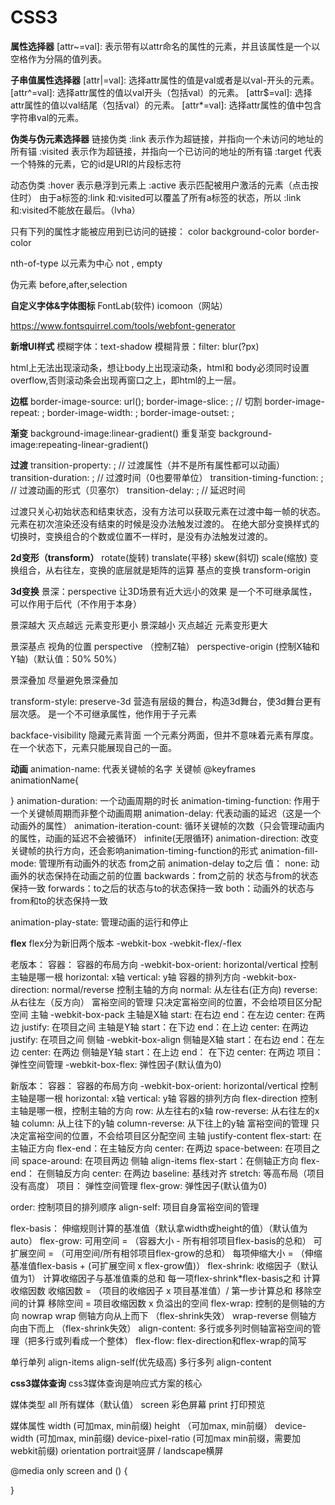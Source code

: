 # CSS3

**属性选择器**
[attr~=val]: 表示带有以attr命名的属性的元素，并且该属性是一个以空格作为分隔的值列表。

**子串值属性选择器**
[attr|=val]: 选择attr属性的值是val或者是以val-开头的元素。
[attr^=val]: 选择attr属性的值以val开头（包括val）的元素。
[attr$=val]: 选择attr属性的值以val结尾（包括val）的元素。
[attr*=val]: 选择attr属性的值中包含字符串val的元素。
 
**伪类与伪元素选择器**
链接伪类
:link  表示作为超链接，并指向一个未访问的地址的所有锚
:visited  表示作为超链接，并指向一个已访问的地址的所有锚
:target 代表一个特殊的元素，它的id是URI的片段标志符

动态伪类
:hover 表示悬浮到元素上
:active 表示匹配被用户激活的元素（点击按住时）
由于a标签的:link 和:visited可以覆盖了所有a标签的状态，所以
:link和:visited不能放在最后。（lvha）

只有下列的属性才能被应用到已访问的链接：
color
background-color
border-color

nth-of-type 以元素为中心
not , empty

伪元素
before,after,selection

**自定义字体&字体图标**
FontLab(软件)
icomoon（网站）

https://www.fontsquirrel.com/tools/webfont-generator

**新增UI样式**
模糊字体：text-shadow
模糊背景：filter: blur(?px)

html上无法出现滚动条，想让body上出现滚动条，html和 body必须同时设置overflow,否则滚动条会出现再窗口之上，即html的上一层。

**边框**
border-image-source: url();
border-image-slice:  ;  // 切割
border-image-repeat: ;
border-image-width: ;
border-image-outset: ;

**渐变**
background-image:linear-gradient()
重复渐变
background-image:repeating-linear-gradient()


**过渡**
transition-property: ; // 过渡属性（并不是所有属性都可以动画）
transition-duration: ; // 过渡时间（0也要带单位）
transition-timing-function: ; // 过渡动画的形式（贝塞尔）
transition-delay: ; // 延迟时间

过渡只关心初始状态和结束状态，没有方法可以获取元素在过渡中每一帧的状态。
元素在初次渲染还没有结束的时候是没办法触发过渡的。
在绝大部分变换样式的切换时，变换组合的个数或位置不一样时，是没有办法触发过渡的。

**2d变形（transform）**
rotate(旋转)
translate(平移)
skew(斜切)
scale(缩放)
变换组合，从右往左，变换的底层就是矩阵的运算
基点的变换
transform-origin

**3d变换**
景深：perspective
让3D场景有近大远小的效果
是一个不可继承属性，可以作用于后代（不作用于本身）

景深越大 灭点越远 元素变形更小
景深越小 灭点越近 元素变形更大

景深基点
视角的位置
perspective （控制Z轴）
perspective-origin (控制X轴和Y轴)（默认值：50% 50%）

景深叠加
尽量避免景深叠加

transform-style:  preserve-3d
营造有层级的舞台，构造3d舞台，使3d舞台更有层次感。
是一个不可继承属性，他作用于子元素

backface-visibility
隐藏元素背面
一个元素分两面，但并不意味着元素有厚度。在一个状态下，元素只能展现自己的一面。

**动画**
animation-name: 代表关键帧的名字
关键帧
@keyframes animationName{
	
}
animation-duration: 一个动画周期的时长
animation-timing-function: 作用于一个关键帧周期而非整个动画周期
animation-delay: 代表动画的延迟（这是一个动画外的属性）
animation-iteration-count: 循环关键帧的次数（只会管理动画内的属性，动画的延迟不会被循环） infinite(无限循环)
animation-direction: 改变关键帧的执行方向，还会影响animation-timing-function的形式
animation-fill-mode: 管理所有动画外的状态
from之前
    animation-delay
to之后
值：
none:  动画外的状态保持在动画之前的位置
backwards：from之前的 状态与from的状态保持一致
forwards：to之后的状态与to的状态保持一致
both：动画外的状态与from和to的状态保持一致

animation-play-state: 管理动画的运行和停止

**flex**
flex分为新旧两个版本
-webkit-box
-webkit-flex/-flex

老版本：
容器：
容器的布局方向
      -webkit-box-orient: horizontal/vertical
      控制主轴是哪一根
	horizontal: x轴
	vertical: y轴
容器的排列方向
      -webkit-box-direction: normal/reverse
      控制主轴的方向
	normal: 从左往右(正方向)
	reverse: 从右往左（反方向）
富裕空间的管理
      只决定富裕空间的位置，不会给项目区分配空间
      主轴
	-webkit-box-pack
	        主轴是X轴
		start: 在右边
		end：在左边
		center: 在两边
		justify: 在项目之间
	        主轴是Y轴
		start：在下边
		end：在上边
		center: 在两边
		justify: 在项目之间
      侧轴
	-webkit-box-align
	        侧轴是X轴
		start：在右边
		end：在左边
		center: 在两边
	        侧轴是Y轴
		start：在上边
		end： 在下边
		center: 在两边
项目：
      弹性空间管理
	-webkit-box-flex: 弹性因子(默认值为0)

新版本：
容器：
容器的布局方向
      -webkit-box-orient: horizontal/vertical
      控制主轴是哪一根
	horizontal: x轴
	vertical: y轴
容器的排列方向
      flex-direction
      控制主轴是哪一根，控制主轴的方向
	row: 从左往右的x轴
	row-reverse: 从右往左的x轴
	column: 从上往下的y轴
	column-reverse: 从下往上的y轴
富裕空间的管理
      只决定富裕空间的位置，不会给项目区分配空间
      主轴
	justify-content
		flex-start: 在主轴正方向
		flex-end：在主轴反方向
		center: 在两边
		space-between: 在项目之间
		space-around: 在项目两边
      侧轴
	align-items
		flex-start：在侧轴正方向
		flex-end： 在侧轴反方向
		center: 在两边
		baseline: 基线对齐
		stretch: 等高布局（项目没有高度）
项目：
      弹性空间管理
	flex-grow: 弹性因子(默认值为0)

order: 控制项目的排列顺序
align-self: 项目自身富裕空间的管理

flex-basis： 伸缩规则计算的基准值（默认拿width或height的值）（默认值为auto）
flex-grow:
      可用空间 = （容器大小 - 所有相邻项目flex-basis的总和）
      可扩展空间 = （可用空间/所有相邻项目flex-grow的总和）
      每项伸缩大小 = （伸缩基准值flex-basis + (可扩展空间 x flex-grow值)）
flex-shrink: 收缩因子（默认值为1）
      计算收缩因子与基准值乘的总和
	每一项flex-shrink*flex-basis之和
      计算收缩因数
	收缩因数 = （项目的收缩因子 x 项目基准值）/ 第一步计算总和
      移除空间的计算
	移除空间 = 项目收缩因数 x 负溢出的空间
flex-wrap: 控制的是侧轴的方向
	nowrap
	wrap     侧轴方向从上而下 （flex-shrink失效）
	wrap-reverse   侧轴方向由下而上 （flex-shrink失效）
align-content: 多行或多列时侧轴富裕空间的管理（把多行或列看成一个整体）
flex-flow: flex-direction和flex-wrap的简写

单行单列
      align-items
      align-self(优先级高)
多行多列
      align-content

**css3媒体查询**
css3媒体查询是响应式方案的核心

媒体类型
all     所有媒体（默认值）
screen    彩色屏幕
print   打印预览

媒体属性
width  (可加max, min前缀)
height  （可加max, min前缀）
device-width  (可加max, min前缀)
device-pixel-ratio  (可加max min前缀，需要加webkit前缀)
orientation  portrait竖屏 /  landscape横屏

@media only screen and () {
	
}
